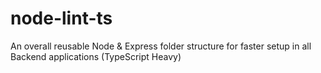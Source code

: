 # node-lint-ts
An overall reusable Node &amp; Express folder structure for faster setup in all Backend applications (TypeScript Heavy)
